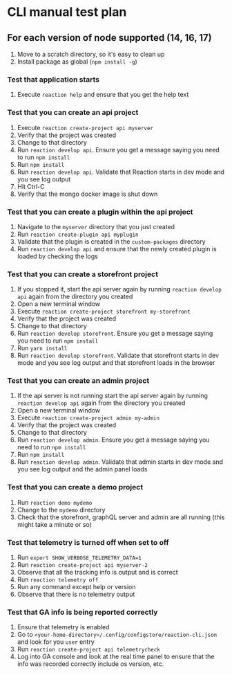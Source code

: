 # CLI manual test plan

## For each version of node supported (14, 16, 17)

1. Move to a scratch directory, so it's easy to clean up
2. Install package as global (`npm install -g`)

### Test that application starts

1. Execute `reaction help` and ensure that you get the help text

### Test that you can create an api project

1. Execute `reaction create-project api myserver`
2. Verify that the project was created
3. Change to that directory
4. Run `reaction develop api`. Ensure you get a message saying you need to run `npm install`
5. Run `npm install`
6. Run `reaction develop api`. Validate that Reaction starts in dev mode and you see log output
7. Hit Ctrl-C
8. Verify that the mongo docker image is shut down

### Test that you can create a plugin within the api project
1. Navigate to the `myserver` directory that you just created
2. Run `reaction create-plugin api myplugin`
3. Validate that the plugin is created in the `custom-packages` directory
4. Run `reaction develop api` and ensure that the newly created plugin is loaded by checking the logs

### Test that you can create a storefront project

1. If you stopped it, start the api server again by running `reaction develop api` again from the directory you created
2. Open a new terminal window
3. Execute `reaction create-project storefront my-storefront`
4. Verify that the project was created
5. Change to that directory
6. Run `reaction develop storefront`. Ensure you get a message saying you need to run `npm install`
7. Run `yarn install`
8. Run `reaction develop storefront`. Validate that storefront starts in dev mode and you see log output and that storefront loads in the browser

### Test that you can create an admin project

1. If the api server is not running start the api server again by running `reaction develop api` again from the directory you created
2. Open a new terminal window
3. Execute `reaction create-project admin my-admin`
4. Verify that the project was created
5. Change to that directory
6. Run `reaction develop admin`. Ensure you get a message saying you need to run `npm install`
7. Run `npm install`
8. Run `reaction develop admin`. Validate that admin starts in dev mode and you see log output and the admin panel loads

### Test that you can create a demo project

1. Run `reaction demo mydemo`
2. Change to the `mydemo` directory
3. Check that the storefront, graphQL server and admin are all running (this might take a minute or so)

### Test that telemetry is turned off when set to off

1. Run `export SHOW_VERBOSE_TELEMETRY_DATA=1`
2. Run `reaction create-project api myserver-2`
3. Observe that all the tracking info is output and is correct
4. Run `reaction telemetry off`
5. Run any command except help or version
6. Observe that there is no telemetry output

### Test that GA info is being reported correctly

1. Ensure that telemetry is enabled
2. Go to `<your-home-directory>/.config/configstore/reaction-cli.json` and look for you `user` entry
3. Run `reaction create-project api telemetrycheck`
4. Log into GA console and look at the real time panel to ensure that the info was recorded correctly include os version, etc.
